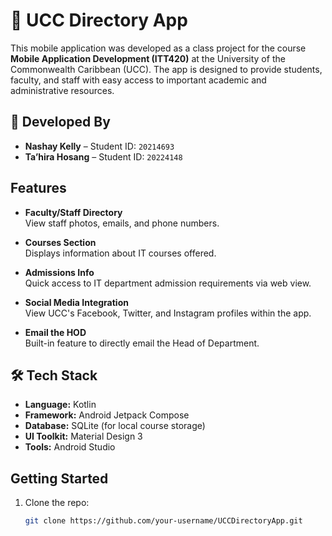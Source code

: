 # 📱 UCC Directory App

This mobile application was developed as a class project for the course **Mobile Application Development (ITT420)** at the University of the Commonwealth Caribbean (UCC). The app is designed to provide students, faculty, and staff with easy access to important academic and administrative resources.

## 👩 Developed By
- **Nashay Kelly** – Student ID: `20214693`
- **Ta’hira Hosang** – Student ID: `20224148`

##  Features

- **Faculty/Staff Directory**  
  View staff photos, emails, and phone numbers.

- **Courses Section**  
  Displays information about IT courses offered.

- **Admissions Info**  
  Quick access to IT department admission requirements via web view.

- **Social Media Integration**  
  View UCC's Facebook, Twitter, and Instagram profiles within the app.

- **Email the HOD**  
  Built-in feature to directly email the Head of Department.

## 🛠️ Tech Stack

- **Language:** Kotlin
- **Framework:** Android Jetpack Compose
- **Database:** SQLite (for local course storage)
- **UI Toolkit:** Material Design 3
- **Tools:** Android Studio

##  Getting Started

1. Clone the repo:
   ```bash
   git clone https://github.com/your-username/UCCDirectoryApp.git
